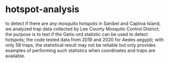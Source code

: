 # hotspot-analysis
to detect if there are any mosquito hotspots in Sanibel and Captiva Island, we analyzed trap data collected by Lee County Mosquito Control District;
the purpose is to test if the Getis-ord statistic can be used to detect hotspots;
the code tested data from 2019 and 2020 for Aedes aegypti;
with only 58 traps, the statistical result may not be reliable but only provides examples of performing such statistics when coordinates and traps are available.
